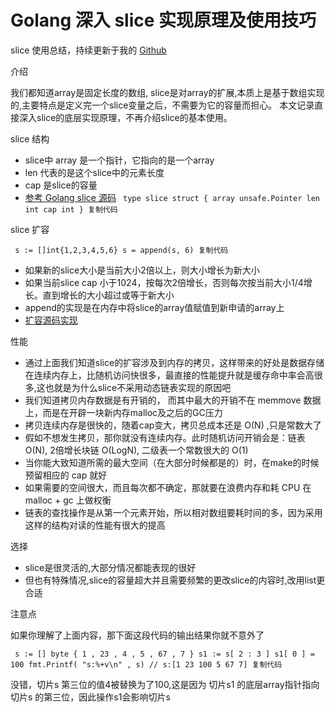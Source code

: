 # Golang 深入 slice 实现原理及使用技巧 #

slice 使用总结，持续更新于我的 [Github]( https://link.juejin.im?target=https%3A%2F%2Fgithub.com%2Flvgithub%2Fgo_blog%2Fblob%2Fmaster%2FSlice%2Fslice.md )

介绍

我们都知道array是固定长度的数组, slice是对array的扩展,本质上是基于数组实现的,主要特点是定义完一个slice变量之后，不需要为它的容量而担心。 本文记录直接深入slice的底层实现原理，不再介绍slice的基本使用。

slice 结构

* slice中 array 是一个指针，它指向的是一个array
* len 代表的是这个slice中的元素长度
* cap 是slice的容量
* [参考 Golang slice 源码]( https://link.juejin.im?target=https%3A%2F%2Fgolang.org%2Fsrc%2Fruntime%2Fslice.go%3Fh%3Dtype%2520slice%2520struct%23L13 ) ` type slice struct { array unsafe.Pointer len int cap int } 复制代码`

slice 扩容

` s := []int{1,2,3,4,5,6} s = append(s, 6) 复制代码`

* 如果新的slice大小是当前大小2倍以上，则大小增长为新大小
* 如果当前slice cap 小于1024，按每次2倍增长，否则每次按当前大小1/4增长。直到增长的大小超过或等于新大小
* append的实现是在内存中将slice的array值赋值到新申请的array上
* [扩容源码实现]( https://link.juejin.im?target=https%3A%2F%2Fgolang.org%2Fsrc%2Fruntime%2Fslice.go%3Fh%3Dgrowslice%23L77 )

性能

* 通过上面我们知道slice的扩容涉及到内存的拷贝，这样带来的好处是数据存储在连续内存上，比随机访问快很多，最直接的性能提升就是缓存命中率会高很多,这也就是为什么slice不采用动态链表实现的原因吧
* 我们知道拷贝内存数据是有开销的， 而其中最大的开销不在 memmove 数据上，而是在开辟一块新内存malloc及之后的GC压力
* 拷贝连续内存是很快的，随着cap变大，拷贝总成本还是 O(N) ,只是常数大了
* 假如不想发生拷贝，那你就没有连续内存。此时随机访问开销会是：链表 O(N), 2倍增长块链 O(LogN), 二级表一个常数很大的 O(1)
* 当你能大致知道所需的最大空间（在大部分时候都是的）时，在make的时候预留相应的 cap 就好
* 如果需要的空间很大，而且每次都不确定，那就要在浪费内存和耗 CPU 在 malloc + gc 上做权衡
* 链表的查找操作是从第一个元素开始，所以相对数组要耗时间的多，因为采用这样的结构对读的性能有很大的提高

选择

* slice是很灵活的,大部分情况都能表现的很好
* 但也有特殊情况,slice的容量超大并且需要频繁的更改slice的内容时,改用list更合适

注意点

如果你理解了上面内容，那下面这段代码的输出结果你就不意外了

` s := [] byte { 1 , 23 , 4 , 5 , 67 , 7 } s1 := s[ 2 : 3 ] s1[ 0 ] = 100 fmt.Printf( "s:%+v\n" , s) // s:[1 23 100 5 67 7] 复制代码`

没错，切片s 第三位的值4被替换为了100,这是因为 切片s1 的底层array指针指向 切片s 的第三位，因此操作s1会影响切片s